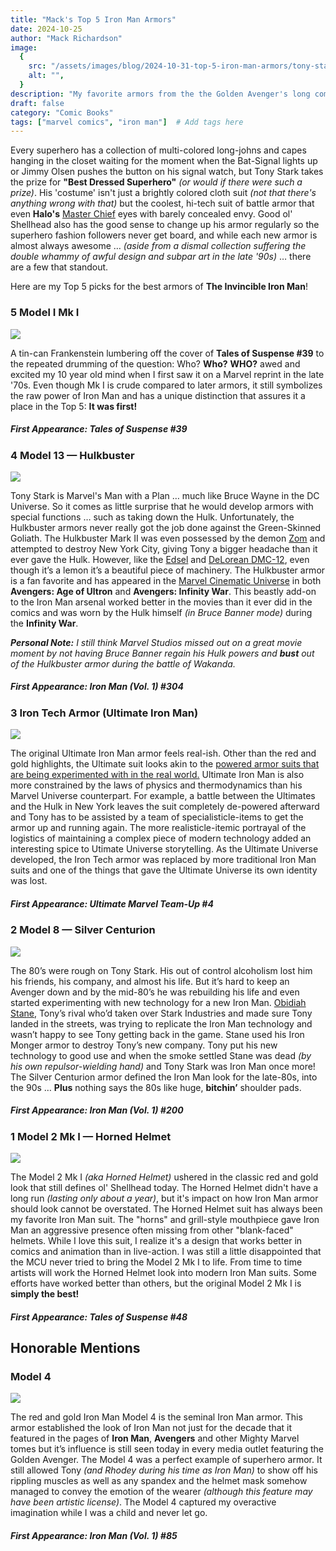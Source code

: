 ```yaml
---
title: "Mack's Top 5 Iron Man Armors"
date: 2024-10-25
author: "Mack Richardson"
image:
  {
    src: "/assets/images/blog/2024-10-31-top-5-iron-man-armors/tony-stark-armors.webp",
    alt: "",
  }
description: "My favorite armors from the the Golden Avenger's long comic book history."
draft: false
category: "Comic Books"
tags: ["marvel comics", "iron man"]  # Add tags here
---
```


Every superhero has a collection of multi-colored long-johns and capes hanging in the closet waiting for the moment when the Bat-Signal lights up or Jimmy Olsen pushes the button on his signal watch, but Tony Stark takes the prize for **"Best Dressed Superhero"** _(or would if there were such a prize)_. His 'costume' isn't just a brightly colored cloth suit _(not that there's anything wrong with that)_ but the coolest, hi-tech suit of battle armor that even **Halo's** <a title="Master Chief (Halo)" href="http://en.wikipedia.org/wiki/Master_Chief_(Halo)" target="_blank">Master Chief</a> eyes with barely concealed envy. Good ol' Shellhead also has the good sense to change up his armor regularly so the superhero fashion followers never get board, and while each new armor is almost always awesome &hellip; _(aside from a dismal collection suffering the double whammy of awful design and subpar art in the late '90s)_ &hellip; there are a few that standout. 

Here are my Top 5 picks for the best armors of **The Invincible Iron Man**!

<section class="listicle-item five">
  
  ### **5** Model I Mk I

  <img src="/assets/images/blog/2024-10-31-top-5-iron-man-armors/iron-man-model-1.png" class="primary no-border">

  A tin-can Frankenstein lumbering off the cover of **Tales of Suspense #39** to the repeated drumming of the question: Who? **Who?** **WHO?** awed and excited my 10 year old mind when I first saw it on a Marvel reprint in the late '70s. Even though Mk I is crude compared to later armors, it still symbolizes the raw power of Iron Man and has a unique distinction that assures it a place in the Top 5: **It was first!**

  ##### **First Appearance:** Tales of Suspense #39

</section>

<section class="listicle-item four">

### **4** Model 13 &mdash; Hulkbuster

<img src="/assets/images/blog/2024-10-31-top-5-iron-man-armors/iron-man-model-13-hulkbuster.png" class="primary no-border">

Tony Stark is Marvel's Man with a Plan &hellip; much like Bruce Wayne in the DC Universe. So it comes as little surprise that he would develop armors with special functions &hellip; such as taking down the Hulk. Unfortunately, the Hulkbuster armors never really got the job done against the Green-Skinned Goliath. The Hulkbuster Mark II was even possessed by the demon <a title="The Demon Zom" href="http://en.wikipedia.org/wiki/Zom" target="_blank">Zom</a> and attempted to destroy New York City, giving Tony a bigger headache than it ever gave the Hulk. However, like the <a title="Edsel" href="http://en.wikipedia.org/wiki/Edsel" target="_blank">Edsel</a> and <a title="DeLorean DMC-12" href="http://en.wikipedia.org/wiki/DeLorean_DMC-12" target="_blank">DeLorean DMC-12</a>, even though it’s a lemon it’s a beautiful piece of machinery. The Hulkbuster armor is a fan favorite and has appeared in the <a title="Marvel Cinematic Universe" href="http://en.wikipedia.org/wiki/Marvel_Cinematic_Universe" target="_blank">Marvel Cinematic Universe</a> in both **Avengers: Age of Ultron** and **Avengers: Infinity War**. This beastly add-on to the Iron Man arsenal worked better in the movies than it ever did in the comics and was worn by the Hulk himself _(in Bruce Banner mode)_ during the **Infinity War**. 

_**Personal Note:** I still think Marvel Studios missed out on a great movie moment by not having Bruce Banner regain his Hulk powers and **bust** out of the Hulkbuster armor during the battle of Wakanda._

##### **First Appearance:** Iron Man (Vol. 1) #304</h5>

</section>

<section class="listicle-item three">

### **3** Iron Tech Armor (Ultimate Iron Man)

<img src="/assets/images/blog/2024-10-31-top-5-iron-man-armors/iron-man-ultimate.png" class="primary no-border">

The original Ultimate Iron Man armor feels real-ish. Other than the red and gold highlights, the Ultimate suit looks akin to the <a title="Powered Exoskeleton Research" href="http://en.wikipedia.org/wiki/Power_armor#Current_Research" target="_blank">powered armor suits that are being experimented with in the real world.</a> Ultimate Iron Man is also more constrained by the laws of physics and thermodynamics than his Marvel Universe counterpart. For example, a battle between the Ultimates and the Hulk in New York leaves the suit completely de-powered afterward and Tony has to be assisted by a team of specialisticle-items to get the armor up and running again. The more realisticle-itemic portrayal of the logistics of maintaining a complex piece of modern technology added an interesting spice to Utimate Universe storytelling. As the Ultimate Universe developed, the Iron Tech armor was replaced by more traditional Iron Man suits and one of the things that gave the Ultimate Universe its own identity was lost.

##### **First Appearance:** Ultimate Marvel Team-Up #4

</section>

<section class=" listicle-item two">

### **2** Model 8 &mdash; Silver Centurion

<img src="/assets/images/blog/2024-10-31-top-5-iron-man-armors/iron-man-model-8.png" class="primary no-border">

The 80’s were rough on Tony Stark. His out of control alcoholism lost him his friends, his company, and almost his life. But it’s hard to keep an Avenger down and by the mid-80’s he was rebuilding his life and even started experimenting with new technology for a new Iron Man. <a title="Obidiah Stane aka Iron Monger" href="http://en.wikipedia.org/wiki/Iron_Monger" target="_blank">Obidiah Stane</a>, Tony’s rival who’d taken over Stark Industries and made sure Tony landed in the streets, was trying to replicate the Iron Man technology and wasn’t happy to see Tony getting back in the game. Stane used his Iron Monger armor to destroy Tony’s new company. Tony put his new technology to good use and when the smoke settled Stane was dead _(by his own repulsor-wielding hand)_ and Tony Stark was Iron Man once more! The Silver Centurion armor defined the Iron Man look for the late-80s, into the 90s &hellip; **Plus** nothing says the 80s like huge, **bitchin’** shoulder pads.

##### **First Appearance:** Iron Man (Vol. 1) #200

</section>

<section class="listicle-item one">

### **1** Model 2 Mk I &mdash; Horned Helmet

<img src="/assets/images/blog/2024-10-31-top-5-iron-man-armors/iron-man-model-2-mk-1.png" class="primary no-border">

The Model 2 Mk I _(aka Horned Helmet)_ ushered in the classic red and gold look that still defines ol' Shellhead today. The Horned Helmet didn't have a long run _(lasting only about a year)_, but it's impact on how Iron Man armor should look cannot be overstated. The Horned Helmet suit has always been my favorite Iron Man suit. The "horns" and grill-style mouthpiece gave Iron Man an aggressive presence often missing from other "blank-faced" helmets. While I love this suit, I realize it's a design that works better in comics and animation than in live-action. I was still a little disappointed that the MCU never tried to bring the Model 2 Mk I to life. From time to time artists will work the Horned Helmet look into modern Iron Man suits. Some efforts have worked better than others, but the original Model 2 Mk I is **simply the best!**

##### **First Appearance:** Tales of Suspense #48

</section>

<h2 class="inverted">Honorable Mentions</h2>

<section class="listicle-item six">

### Model 4

<img src="/assets/images/blog/2024-10-31-top-5-iron-man-armors/iron-man-model-4.png" class="primary no-border">

The red and gold Iron Man Model 4 is the seminal Iron Man armor. This armor established the look of Iron Man not just for the decade that it featured in the pages of **Iron Man**, **Avengers** and other Mighty Marvel tomes but it’s influence is still seen today in every media outlet featuring the Golden Avenger. The Model 4 was a perfect example of superhero armor. It still allowed Tony _(and Rhodey during his time as Iron Man)_ to show off his rippling muscles as well as any spandex and the helmet mask somehow managed to convey the emotion of the wearer _(although this feature may have been artistic license)_. The Model 4 captured my overactive imagination while I was a child and never let go.

##### **First Appearance:** Iron Man (Vol. 1) #85

</section>

<style>
  section.one img.primary {
    shape-outside: url(/assets/images/blog/2024-10-31-top-5-iron-man-armors/iron-man-model-2-mk-1.png);
  }
  section.two img.primary {
    shape-outside: url(/assets/images/blog/2024-10-31-top-5-iron-man-armors/iron-man-model-8.png);
    shape-margin: 2rem;
  }
  section.three img.primary {
    shape-outside: url(/assets/images/blog/2024-10-31-top-5-iron-man-armors/iron-man-ultimate.png);
    max-width: 225px !important;
  }
  section.four img.primary {
    shape-outside: url(/assets/images/blog/2024-10-31-top-5-iron-man-armors/iron-man-model-13-hulkbuster.png);
    shape-margin: 2.5rem;
    max-width: 250px !important;
  }
  section.five img.primary {
    shape-outside: url(/assets/images/blog/2024-10-31-top-5-iron-man-armors/iron-man-model-1.png);
    max-width: 200px !important;
  }
  section.six img.primary {
    shape-outside: url(/assets/images/blog/2024-10-31-top-5-iron-man-armors/iron-man-model-4.png);
    max-width: 200px !important;
  }
</style>